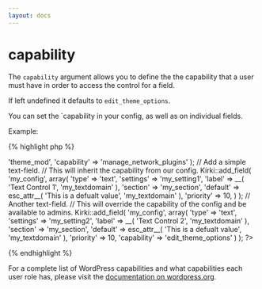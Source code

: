 ```yaml
---
layout: docs
---
```


# capability

The `capability` argument allows you to define the the capability that a user must have in order to access the control for a field.

If left undefined it defaults to `edit_theme_options`.

You can set the `capability in your config, as well as on individual fields.

Example:

{% highlight php %}
<?php
// Only allow network admins to access options in this config
Kirki::add_config( 'my_config', array(
	'option_type' => 'theme_mod',
	'capability'  => 'manage_network_plugins'
);

// Add a simple text-field.
// This will inherit the capability from our config.
Kirki::add_field( 'my_config', array(
	'type'     => 'text',
	'settings' => 'my_setting1',
	'label'    => __( 'Text Control 1', 'my_textdomain' ),
	'section'  => 'my_section',
	'default'  => esc_attr__( 'This is a defualt value', 'my_textdomain' ),
	'priority' => 10,
) );

// Another text-field.
// This will override the capability of the config and be available to admins.
Kirki::add_field( 'my_config', array(
	'type'        => 'text',
	'settings'    => 'my_setting2',
	'label'       => __( 'Text Control 2', 'my_textdomain' ),
	'section'     => 'my_section',
	'default'     => esc_attr__( 'This is a defualt value', 'my_textdomain' ),
	'priority'    => 10,
	'capability'  => 'edit_theme_options'
) );
?>
{% endhighlight %}

For a complete list of WordPress capabilities and what capabilities each user role has, please visit the [documentation on wordpress.org](https://codex.wordpress.org/Roles_and_Capabilities).
